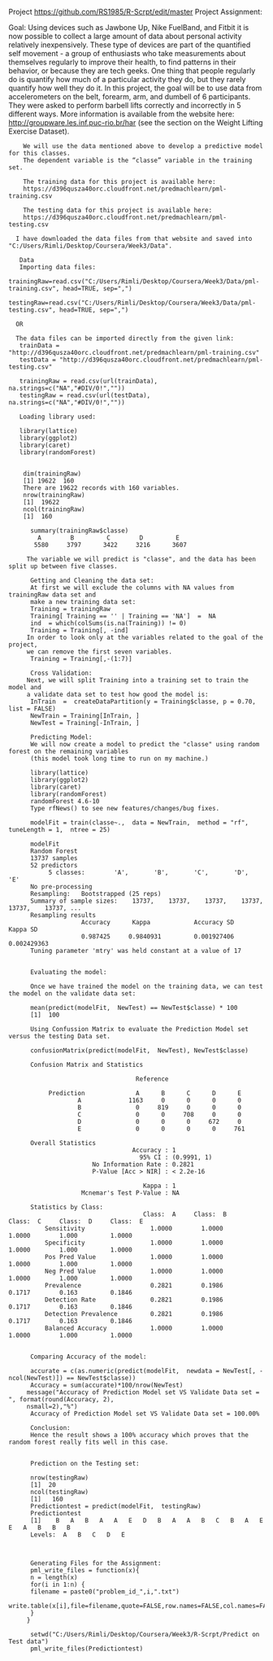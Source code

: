 Project
https://github.com/RS1985/R-Scrpt/edit/master
Project Assignment:


Goal:
Using devices such as Jawbone Up, Nike FuelBand, and Fitbit it is now possible to collect a large amount of data
about personal activity relatively inexpensively. These type of devices are part of the quantified self movement - a group of enthusiasts who take measurements about themselves regularly to improve their health, to find patterns in their behavior, or because they are tech geeks. One thing that people regularly do is quantify how much of a particular activity they do, but they rarely quantify how well they do it. In this project, the goal will be to use data from accelerometers on the belt, forearm, arm, and dumbell of 6 participants. They were asked to perform barbell lifts correctly and incorrectly in 5 different ways. More information is available from the website here: http://groupware.les.inf.puc-rio.br/har (see the section on the Weight Lifting Exercise Dataset).
        
        We will use the data mentioned above to develop a predictive model for this classes.
        The dependent variable is the “classe” variable in the training set.

        The training data for this project is available here:
        https://d396qusza40orc.cloudfront.net/predmachlearn/pml-training.csv

        The testing data for this project is available here:
        https://d396qusza40orc.cloudfront.net/predmachlearn/pml-testing.csv

      I have downloaded the data files from that website and saved into "C:/Users/Rimli/Desktop/Coursera/Week3/Data".

       Data
       Importing data files:
       trainingRaw=read.csv("C:/Users/Rimli/Desktop/Coursera/Week3/Data/pml-training.csv", head=TRUE, sep=",")
       testingRaw=read.csv("C:/Users/Rimli/Desktop/Coursera/Week3/Data/pml-testing.csv", head=TRUE, sep=",")

      OR

      The data files can be imported directly from the given link:
       trainData = "http://d396qusza40orc.cloudfront.net/predmachlearn/pml-training.csv"
       testData = "http://d396qusza40orc.cloudfront.net/predmachlearn/pml-testing.csv"

       trainingRaw = read.csv(url(trainData), na.strings=c("NA","#DIV/0!",""))
       testingRaw = read.csv(url(testData), na.strings=c("NA","#DIV/0!",""))

       Loading library used:

       library(lattice)
       library(ggplot2) 
       library(caret) 
       library(randomForest)


        dim(trainingRaw)
        [1] 19622  160
        There are 19622 records with 160 variables.
        nrow(trainingRaw)
        [1]  19622
        ncol(trainingRaw)
        [1]  160

          summary(trainingRaw$classe)
            A        B         C        D         E
           5580     3797      3422     3216      3607

         The variable we will predict is "classe", and the data has been split up between five classes.

          Getting and Cleaning the data set:
          At first we will exclude the columns with NA values from trainingRaw data set and 
          make a new training data set:
          Training = trainingRaw
          Training[ Training == '' | Training == 'NA']  =  NA
          ind  = which(colSums(is.na(Training)) != 0)
          Training = Training[, -ind]
         In order to look only at the variables related to the goal of the project, 
         we can remove the first seven variables.
          Training = Training[,-(1:7)]

          Cross Validation:
         Next, we will split Training into a training set to train the model and 
         a validate data set to test how good the model is:
          InTrain  =  createDataPartition(y = Training$classe, p = 0.70, list = FALSE)
          NewTrain = Training[InTrain, ]
          NewTest = Training[-InTrain, ]

          Predicting Model:
          We will now create a model to predict the "classe" using random forest on the remaining variables 
          (this model took long time to run on my machine.)
          
          library(lattice)
          library(ggplot2)
          library(caret)
          library(randomForest)
          randomForest 4.6-10
          Type rfNews() to see new features/changes/bug fixes.

          modelFit = train(classe~.,  data = NewTrain,  method = "rf",  tuneLength = 1,  ntree = 25)

          modelFit 
          Random Forest
          13737 samples
          52 predictors
               5 classes:        'A',       'B',       'C',       'D',       'E'
          No pre-processing
          Resampling:   Bootstrapped (25 reps)
          Summary of sample sizes:    13737,    13737,    13737,    13737,    13737,    13737, ...
          Resampling results
                        Accuracy      Kappa            Accuracy SD        Kappa SD
                        0.987425     0.9840931         0.001927406       0.002429363
          Tuning parameter 'mtry' was held constant at a value of 17


          Evaluating the model:

          Once we have trained the model on the training data, we can test the model on the validate data set:
          
          mean(predict(modelFit,  NewTest) == NewTest$classe) * 100
          [1]  100

          Using Confussion Matrix to evaluate the Prediction Model set versus the testing Data set.

          confusionMatrix(predict(modelFit,  NewTest), NewTest$classe)

          Confusion Matrix and Statistics
  
                                       Reference

               Prediction              A      B      C      D      E
                       A             1163     0      0      0      0
                       B               0     819     0      0      0
                       C               0      0     708     0      0
                       D               0      0      0     672     0
                       E               0      0      0      0     761

          Overall Statistics
                                      Accuracy : 1
                                        95% CI : (0.9991, 1)
                           No Information Rate : 0.2821
                           P-Value [Acc > NIR] : < 2.2e-16

                                         Kappa : 1
                        Mcnemar's Test P-Value : NA

          Statistics by Class:
                                         Class:  A     Class:  B     Class:  C     Class:  D     Class:  E
              Sensitivity                  1.0000        1.0000        1.0000        1.000         1.0000
              Specificity                  1.0000        1.0000        1.0000        1.000         1.0000
              Pos Pred Value               1.0000        1.0000        1.0000        1.000         1.0000
              Neg Pred Value               1.0000        1.0000        1.0000        1.000         1.0000
              Prevalence                   0.2821        0.1986        0.1717        0.163         0.1846
              Detection Rate               0.2821        0.1986        0.1717        0.163         0.1846
              Detection Prevalence         0.2821        0.1986        0.1717        0.163         0.1846
              Balanced Accuracy            1.0000        1.0000        1.0000        1.000         1.0000


          Comparing Accuracy of the model:

          accurate = c(as.numeric(predict(modelFit,  newdata = NewTest[, -ncol(NewTest)]) == NewTest$classe))
          Accuracy = sum(accurate)*100/nrow(NewTest)
         message("Accuracy of Prediction Model set VS Validate Data set = ", format(round(Accuracy, 2), 
         nsmall=2),"%")
          Accuracy of Prediction Model set VS Validate Data set = 100.00%

          Conclusion:
          Hence the result shows a 100% accuracy which proves that the random forest really fits well in this case.


          Prediction on the Testing set:

          nrow(testingRaw)
          [1]  20
          ncol(testingRaw)
          [1]   160
          Predictiontest = predict(modelFit,  testingRaw)
          Predictiontest
          [1]    B   A   B   A   A   E   D   B   A   A   B   C   B   A   E   E   A   B   B   B
          Levels:  A   B   C   D   E



          Generating Files for the Assignment:
          pml_write_files = function(x){
          n = length(x)
          for(i in 1:n) {
          filename = paste0("problem_id_",i,".txt")
          write.table(x[i],file=filename,quote=FALSE,row.names=FALSE,col.names=FALSE)
          }
         }

          setwd("C:/Users/Rimli/Desktop/Coursera/Week3/R-Scrpt/Predict on Test data")
          pml_write_files(Predictiontest)

